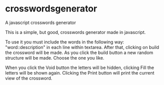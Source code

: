 # crosswordsgenerator
A javascript crosswords generator

This is a simple, but good, crosswords generator made in javascript.

To use it you must include the words in the following way: "word::description" in each line within textarea.
After that, clicking on build the crossword will be made. As you click the build button a new random structure will be made. Choose the one you like.

When you click the Void button the letters will be hidden, clicking Fill the letters will be shown again.
Clicking the Print button will print the current view of the crossword.
